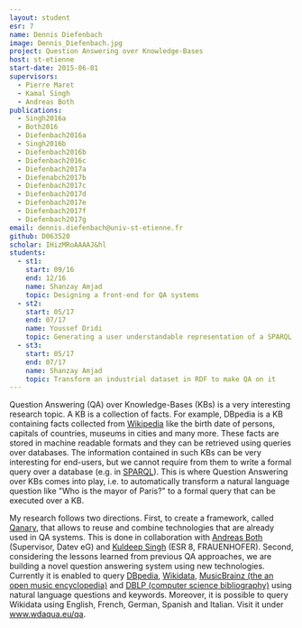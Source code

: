 ```yaml
---
layout: student
esr: 7
name: Dennis Diefenbach
image: Dennis_Diefenbach.jpg
project: Question Answering over Knowledge-Bases
host: st-etienne
start-date: 2015-06-01
supervisors:
  - Pierre Maret
  - Kamal Singh
  - Andreas Both
publications:
  - Singh2016a
  - Both2016
  - Diefenbach2016a
  - Singh2016b
  - Diefenbach2016b
  - Diefenbach2016c
  - Diefenbach2017a
  - Diefenabch2017b
  - Diefenbach2017c
  - Diefenbach2017d
  - Diefenbach2017e
  - Diefenbach2017f
  - Diefenbach2017g
email: dennis.diefenbach@univ-st-etienne.fr
github: D063520
scholar: IHizMRoAAAAJ&hl
students:
  - st1:
    start: 09/16
    end: 12/16
    name: Shanzay Amjad
    topic: Designing a front-end for QA systems
  - st2:
    start: 05/17
    end: 07/17
    name: Youssef Dridi
    topic: Generating a user understandable representation of a SPARQL query
  - st3:
    start: 05/17
    end: 07/17
    name: Shanzay Amjad
    topic: Transform an industrial dataset in RDF to make QA on it 
---
```

Question Answering (QA) over Knowledge-Bases (KBs) is a very interesting research topic. A KB is a collection of facts. For example, DBpedia is a KB containing facts collected from <a href="http://www.wikipedia.org/">Wikipedia</a> like the birth date of persons, capitals of countries, museums in cities and many more. These facts are stored in machine readable formats and they can be retrieved using queries over databases. The information contained in such KBs can be very interesting for end-users, but we cannot require from them to write a formal query over a database (e.g. in <a href="https://www.w3.org/TR/rdf-sparql-query/">SPARQL</a>). This is where Question Answering over KBs comes into play, i.e. to automatically transform a natural language question like "Who is the mayor of Paris?" to a formal query that can be executed over a KB.

My research follows two directions. First, to create a framework, called <a href="https://github.com/WDAqua/Qanary#readme">Qanary</a>, that allows to reuse and combine technologies that are already used in QA systems. This is done in collaboration with <a href="/supervisors/andreas-both/">Andreas Both</a> (Supervisor, Datev eG) and <a href="/students/kuldeep-singh/">Kuldeep Singh</a> (ESR 8, FRAUENHOFER). Second, considering the lessons learned from previous QA approaches, we are building a novel question answering system using new technologies. Currently it is enabled to query <a href="http://wiki.dbpedia.org/">DBpedia</a>, <a href="https://www.wikidata.org/">Wikidata</a>, <a href="">MusicBrainz (the an open music encyclopedia)</a> and <a href="http://dblp.org/">DBLP (computer science bibliography)</a> using natural language questions and keywords. Moreover, it is possible to query Wikidata using English, French, German, Spanish and Italian. Visit it under <a href="http://www.wdaqua.eu/qa">www.wdaqua.eu/qa</a>.
